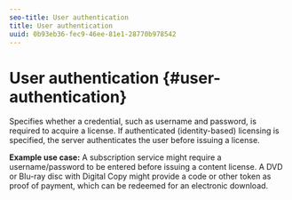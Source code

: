 ```yaml
---
seo-title: User authentication
title: User authentication
uuid: 0b93eb36-fec9-46ee-81e1-28770b978542
---
```


# User authentication {#user-authentication}

Specifies whether a credential, such as username and password, is required to acquire a license. If authenticated (identity-based) licensing is specified, the server authenticates the user before issuing a license.

**Example use case:** A subscription service might require a username/password to be entered before issuing a content license. A DVD or Blu-ray disc with Digital Copy might provide a code or other token as proof of payment, which can be redeemed for an electronic download. 
